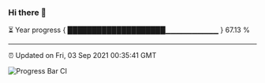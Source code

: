 ### Hi there 👋

⏳ Year progress { ████████████████████▁▁▁▁▁▁▁▁▁▁ } 67.13 %

---

⏰ Updated on Fri, 03 Sep 2021 00:35:41 GMT

![Progress Bar CI](https://github.com/liununu/liununu/workflows/Progress%20Bar%20CI/badge.svg)
